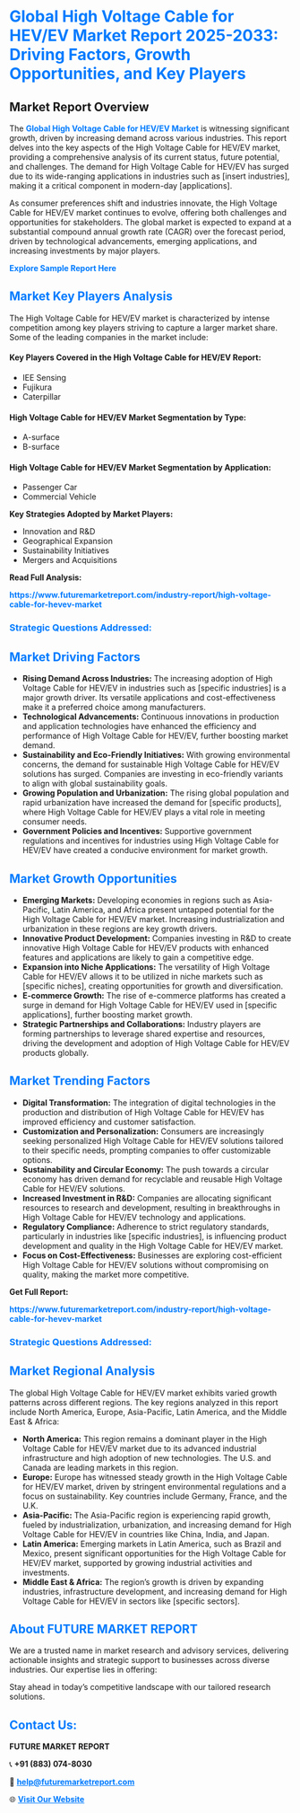 <h1 style="color: #007BFF;">Global High Voltage Cable for HEV/EV Market Report 2025-2033: Driving Factors, Growth Opportunities, and Key Players</h1>

<section id="overview">
<h2>Market Report Overview</h2>
<p>The <a href="https://www.futuremarketreport.com/industry-report/high-voltage-cable-for-hevev-market" style="color: #007BFF; text-decoration: none;"><strong>Global High Voltage Cable for HEV/EV Market</strong></a> is witnessing significant growth, driven by increasing demand across various industries. This report delves into the key aspects of the High Voltage Cable for HEV/EV market, providing a comprehensive analysis of its current status, future potential, and challenges. The demand for High Voltage Cable for HEV/EV has surged due to its wide-ranging applications in industries such as [insert industries], making it a critical component in modern-day [applications].</p>
<p>As consumer preferences shift and industries innovate, the High Voltage Cable for HEV/EV market continues to evolve, offering both challenges and opportunities for stakeholders. The global market is expected to expand at a substantial compound annual growth rate (CAGR) over the forecast period, driven by technological advancements, emerging applications, and increasing investments by major players.</p>
</section>

<section id="overview">
<p><a href="https://www.futuremarketreport.com/request-sample/reportId=36752" style="color: #007BFF; text-decoration: none;"><strong>Explore Sample Report Here</strong></a></p>
</section>

<section id="key-players">
<h2 style="color: #007BFF;">Market Key Players Analysis</h2>
<p>The High Voltage Cable for HEV/EV market is characterized by intense competition among key players striving to capture a larger market share. Some of the leading companies in the market include:</p>
<h4>Key Players Covered in the High Voltage Cable for HEV/EV Report:</h4>
<ul><li>IEE Sensing</li><li>Fujikura</li><li>Caterpillar</li></ul>
<h4>High Voltage Cable for HEV/EV Market Segmentation by Type:</h4>
<ul><li>A-surface</li><li>B-surface</li></ul>

<h4>High Voltage Cable for HEV/EV Market Segmentation by Application:</h4>
<ul><li>Passenger Car</li><li>Commercial Vehicle</li></ul>
<p><strong>Key Strategies Adopted by Market Players:</strong></p>
<ul>
<li>Innovation and R&D</li>
<li>Geographical Expansion</li>
<li>Sustainability Initiatives</li>
<li>Mergers and Acquisitions</li>
</ul>
</section>

<section>
<p><strong>Read Full Analysis: </strong></p><a href="https://www.futuremarketreport.com/industry-report/high-voltage-cable-for-hevev-market" style="color: #007BFF; text-decoration: none;"><strong>https://www.futuremarketreport.com/industry-report/high-voltage-cable-for-hevev-market</strong></a>
<h3 style="color: #007BFF;">Strategic Questions Addressed:</h3>
</section>

<section id="driving-factors">
<h2 style="color: #007BFF;">Market Driving Factors</h2>
<ul>
<li><strong>Rising Demand Across Industries:</strong> The increasing adoption of High Voltage Cable for HEV/EV in industries such as [specific industries] is a major growth driver. Its versatile applications and cost-effectiveness make it a preferred choice among manufacturers.</li>
<li><strong>Technological Advancements:</strong> Continuous innovations in production and application technologies have enhanced the efficiency and performance of High Voltage Cable for HEV/EV, further boosting market demand.</li>
<li><strong>Sustainability and Eco-Friendly Initiatives:</strong> With growing environmental concerns, the demand for sustainable High Voltage Cable for HEV/EV solutions has surged. Companies are investing in eco-friendly variants to align with global sustainability goals.</li>
<li><strong>Growing Population and Urbanization:</strong> The rising global population and rapid urbanization have increased the demand for [specific products], where High Voltage Cable for HEV/EV plays a vital role in meeting consumer needs.</li>
<li><strong>Government Policies and Incentives:</strong> Supportive government regulations and incentives for industries using High Voltage Cable for HEV/EV have created a conducive environment for market growth.</li>
</ul>
</section>

<section id="growth-opportunities">
<h2 style="color: #007BFF;">Market Growth Opportunities</h2>
<ul>
<li><strong>Emerging Markets:</strong> Developing economies in regions such as Asia-Pacific, Latin America, and Africa present untapped potential for the High Voltage Cable for HEV/EV market. Increasing industrialization and urbanization in these regions are key growth drivers.</li>
<li><strong>Innovative Product Development:</strong> Companies investing in R&D to create innovative High Voltage Cable for HEV/EV products with enhanced features and applications are likely to gain a competitive edge.</li>
<li><strong>Expansion into Niche Applications:</strong> The versatility of High Voltage Cable for HEV/EV allows it to be utilized in niche markets such as [specific niches], creating opportunities for growth and diversification.</li>
<li><strong>E-commerce Growth:</strong> The rise of e-commerce platforms has created a surge in demand for High Voltage Cable for HEV/EV used in [specific applications], further boosting market growth.</li>
<li><strong>Strategic Partnerships and Collaborations:</strong> Industry players are forming partnerships to leverage shared expertise and resources, driving the development and adoption of High Voltage Cable for HEV/EV products globally.</li>
</ul>
</section>

<section id="trending-factors">
<h2 style="color: #007BFF;">Market Trending Factors</h2>
<ul>
<li><strong>Digital Transformation:</strong> The integration of digital technologies in the production and distribution of High Voltage Cable for HEV/EV has improved efficiency and customer satisfaction.</li>
<li><strong>Customization and Personalization:</strong> Consumers are increasingly seeking personalized High Voltage Cable for HEV/EV solutions tailored to their specific needs, prompting companies to offer customizable options.</li>
<li><strong>Sustainability and Circular Economy:</strong> The push towards a circular economy has driven demand for recyclable and reusable High Voltage Cable for HEV/EV solutions.</li>
<li><strong>Increased Investment in R&D:</strong> Companies are allocating significant resources to research and development, resulting in breakthroughs in High Voltage Cable for HEV/EV technology and applications.</li>
<li><strong>Regulatory Compliance:</strong> Adherence to strict regulatory standards, particularly in industries like [specific industries], is influencing product development and quality in the High Voltage Cable for HEV/EV market.</li>
<li><strong>Focus on Cost-Effectiveness:</strong> Businesses are exploring cost-efficient High Voltage Cable for HEV/EV solutions without compromising on quality, making the market more competitive.</li>
</ul>
</section>

<section>
<p><strong>Get Full Report: </strong></p><a href="https://www.futuremarketreport.com/industry-report/high-voltage-cable-for-hevev-market" style="color: #007BFF; text-decoration: none;"><strong>https://www.futuremarketreport.com/industry-report/high-voltage-cable-for-hevev-market</strong></a>
<h3 style="color: #007BFF;">Strategic Questions Addressed:</h3>
</section>


<section id="regional-analysis">
<h2 style="color: #007BFF;">Market Regional Analysis</h2>
<p>The global High Voltage Cable for HEV/EV market exhibits varied growth patterns across different regions. The key regions analyzed in this report include North America, Europe, Asia-Pacific, Latin America, and the Middle East & Africa:</p>
<ul>
<li><strong>North America:</strong> This region remains a dominant player in the High Voltage Cable for HEV/EV market due to its advanced industrial infrastructure and high adoption of new technologies. The U.S. and Canada are leading markets in this region.</li>
<li><strong>Europe:</strong> Europe has witnessed steady growth in the High Voltage Cable for HEV/EV market, driven by stringent environmental regulations and a focus on sustainability. Key countries include Germany, France, and the U.K.</li>
<li><strong>Asia-Pacific:</strong> The Asia-Pacific region is experiencing rapid growth, fueled by industrialization, urbanization, and increasing demand for High Voltage Cable for HEV/EV in countries like China, India, and Japan.</li>
<li><strong>Latin America:</strong> Emerging markets in Latin America, such as Brazil and Mexico, present significant opportunities for the High Voltage Cable for HEV/EV market, supported by growing industrial activities and investments.</li>
<li><strong>Middle East & Africa:</strong> The region’s growth is driven by expanding industries, infrastructure development, and increasing demand for High Voltage Cable for HEV/EV in sectors like [specific sectors].</li>
</ul>
</section>

<footer>
<h2 style="color: #007BFF;">About FUTURE MARKET REPORT</h2>
<p>We are a trusted name in market research and advisory services, delivering actionable insights and strategic support to businesses across diverse industries. Our expertise lies in offering:</p>

<p>Stay ahead in today’s competitive landscape with our tailored research solutions.</p>

<h2 style="color: #007BFF;">Contact Us:</h2>
<p><strong>FUTURE MARKET REPORT</strong></p>
<p>📞 <strong>+91 (883) 074-8030</strong></p>
<p>📧 <strong><a href="mailto:help@futuremarketreport.com" style="color: #007BFF;">help@futuremarketreport.com</a></strong></p>
<p>🌐 <strong><a href="https://www.futuremarketreport.com/" style="color: #007BFF;">Visit Our Website</a></strong></p>
</footer>
